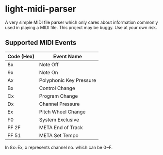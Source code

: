 # light-midi-parser

<p>A very simple MIDI file parser which only cares about information commonly used in playing a MIDI file. This project may be buggy. Use at your own risk.</p>

## Supported MIDI Events

|Code (Hex)|Event Name             |
|----------|-----------------------|
|8x        |Note Off               |
|9x        |Note On                |
|Ax        |Polyphonic Key Pressure|
|Bx        |Control Change         |
|Cx        |Program Change         |
|Dx        |Channel Pressure       |
|Ex        |Pitch Wheel Change     |
|F0        |System Exclusive       |
|FF 2F     |META End of Track      |
|FF 51     |META Set Tempo         |

<p>In 8x~Ex, x represents channel no. which can be 0~F.</p>